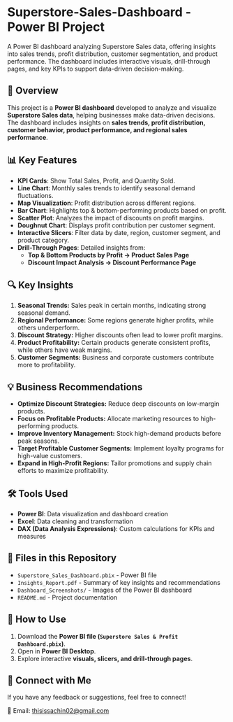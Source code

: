 # Superstore-Sales-Dashboard - Power BI Project
A Power BI dashboard analyzing Superstore Sales data, offering insights into sales trends, profit distribution, customer segmentation, and product performance. The dashboard includes interactive visuals, drill-through pages, and key KPIs to support data-driven decision-making.

## 📌 Overview
This project is a **Power BI dashboard** developed to analyze and visualize **Superstore Sales data**, helping businesses make data-driven decisions. The dashboard includes insights on **sales trends, profit distribution, customer behavior, product performance, and regional sales performance**.

## 📊 Key Features
- **KPI Cards**: Show Total Sales, Profit, and Quantity Sold.
- **Line Chart**: Monthly sales trends to identify seasonal demand fluctuations.
- **Map Visualization**: Profit distribution across different regions.
- **Bar Chart**: Highlights top & bottom-performing products based on profit.
- **Scatter Plot**: Analyzes the impact of discounts on profit margins.
- **Doughnut Chart**: Displays profit contribution per customer segment.
- **Interactive Slicers**: Filter data by date, region, customer segment, and product category.
- **Drill-Through Pages**: Detailed insights from:
  - **Top & Bottom Products by Profit → Product Sales Page**
  - **Discount Impact Analysis → Discount Performance Page**

## 🔍 Key Insights
1. **Seasonal Trends:** Sales peak in certain months, indicating strong seasonal demand.
2. **Regional Performance:** Some regions generate higher profits, while others underperform.
3. **Discount Strategy:** Higher discounts often lead to lower profit margins.
4. **Product Profitability:** Certain products generate consistent profits, while others have weak margins.
5. **Customer Segments:** Business and corporate customers contribute more to profitability.

## 💡 Business Recommendations
- **Optimize Discount Strategies:** Reduce deep discounts on low-margin products.
- **Focus on Profitable Products:** Allocate marketing resources to high-performing products.
- **Improve Inventory Management:** Stock high-demand products before peak seasons.
- **Target Profitable Customer Segments:** Implement loyalty programs for high-value customers.
- **Expand in High-Profit Regions:** Tailor promotions and supply chain efforts to maximize profitability.

## 🛠️ Tools Used
- **Power BI**: Data visualization and dashboard creation
- **Excel**: Data cleaning and transformation
- **DAX (Data Analysis Expressions)**: Custom calculations for KPIs and measures

## 📁 Files in this Repository
- `Superstore_Sales_Dashboard.pbix` - Power BI file
- `Insights_Report.pdf` - Summary of key insights and recommendations
- `Dashboard_Screenshots/` - Images of the Power BI dashboard
- `README.md` - Project documentation

## 🚀 How to Use
1. Download the **Power BI file (`Superstore Sales & Profit Dashboard.pbix`)**.
2. Open in **Power BI Desktop**.
3. Explore interactive **visuals, slicers, and drill-through pages**.

## 🔗 Connect with Me
If you have any feedback or suggestions, feel free to connect!

📧 Email: thisissachin02@gmail.com  
  
